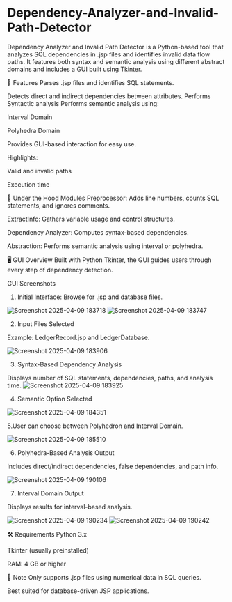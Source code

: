 # Dependency-Analyzer-and-Invalid-Path-Detector
Dependency Analyzer and Invalid Path Detector is a Python-based tool that analyzes SQL dependencies in .jsp files and identifies invalid data flow paths. It features both syntax and semantic analysis using different abstract domains and includes a GUI built using Tkinter.

🚀 Features
Parses .jsp files and identifies SQL statements.

Detects direct and indirect dependencies between attributes.
Performs Syntactic analysis
Performs semantic analysis using:

Interval Domain

Polyhedra Domain

Provides GUI-based interaction for easy use.

Highlights:

Valid and invalid paths

Execution time

🧠 Under the Hood
Modules
Preprocessor: Adds line numbers, counts SQL statements, and ignores comments.

ExtractInfo: Gathers variable usage and control structures.

Dependency Analyzer: Computes syntax-based dependencies.

Abstraction: Performs semantic analysis using interval or polyhedra.

🖥 GUI Overview
Built with Python Tkinter, the GUI guides users through every step of dependency detection.

GUI Screenshots
1. Initial Interface: Browse for .jsp and database files.

![Screenshot 2025-04-09 183718](https://github.com/user-attachments/assets/6c6f7fbd-237f-4119-9993-285d5db6e5f9)
![Screenshot 2025-04-09 183747](https://github.com/user-attachments/assets/24fa4696-e81c-4ad2-87b7-63fd5e1f66b0)




2. Input Files Selected

Example: LedgerRecord.jsp and LedgerDatabase.

![Screenshot 2025-04-09 183906](https://github.com/user-attachments/assets/20a2b296-2553-42e8-9975-d4e6efcdec9c)





3. Syntax-Based Dependency Analysis

Displays number of SQL statements, dependencies, paths, and analysis time.
![Screenshot 2025-04-09 183925](https://github.com/user-attachments/assets/d15945c0-a9ee-45c8-b0dc-459317adeeb5)




4. Semantic Option Selected
   
![Screenshot 2025-04-09 184351](https://github.com/user-attachments/assets/584b8664-c0f5-4800-86f5-fe57b63dc1fb)


5.User can choose between Polyhedron and Interval Domain.

![Screenshot 2025-04-09 185510](https://github.com/user-attachments/assets/5ddf31b6-4ff7-4865-8390-9c9024fe25e2)





6. Polyhedra-Based Analysis Output

Includes direct/indirect dependencies, false dependencies, and path info.

![Screenshot 2025-04-09 190106](https://github.com/user-attachments/assets/83a7bb3e-ce3e-4464-ac54-366904d243b0)



7. Interval Domain Output

Displays results for interval-based analysis.

![Screenshot 2025-04-09 190234](https://github.com/user-attachments/assets/449cd2d3-0554-4d17-8f99-34a3f3d82537)
![Screenshot 2025-04-09 190242](https://github.com/user-attachments/assets/d3a85ca5-001a-41a9-87f0-d6d45bcaf77f)




🛠 Requirements
Python 3.x

Tkinter (usually preinstalled)

RAM: 4 GB or higher

📌 Note
Only supports .jsp files using numerical data in SQL queries.

Best suited for database-driven JSP applications.

